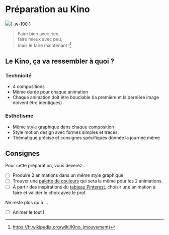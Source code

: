 # Préparation au Kino

![](./preparation.gif){ .w-100 }

> Faire bien avec rien,<br>
> faire mieux avec peu,<br>
> mais le faire maintenant ![^kino]

[^kino]: <https://fr.wikipedia.org/wiki/Kino_(mouvement)>

## Le Kino, ça va ressembler à quoi ?

### Technicité

* 4 compositions
* Même durée pour chaque animation
* Chaque animation doit être bouclable (la première et la dernière image doivent être identiques)

### Esthétisme

* Même style graphique dans chaque composition
* Style motion design avec formes simples et tracés.
* Thématique précise et consignes spécifiques donnée la journée même

## Consignes

Pour cette préparation, vous deverez : 

- [ ] Produire 2 animations dans un même style graphique
- [ ] Trouver une [palette de couleurs](https://coolors.co/dbdbdb-b0b5b3-706f6f-ef27a6-ff299c) qui sera la même pour les 2 animations.
- [ ] À partir des inspirations du [tableau Pinterest](https://pin.it/5n92OtZVK), choisir une animation à faire et valider le choix avec le prof.

Ne reste plus qu'à ...

- [ ] Animer le tout !
